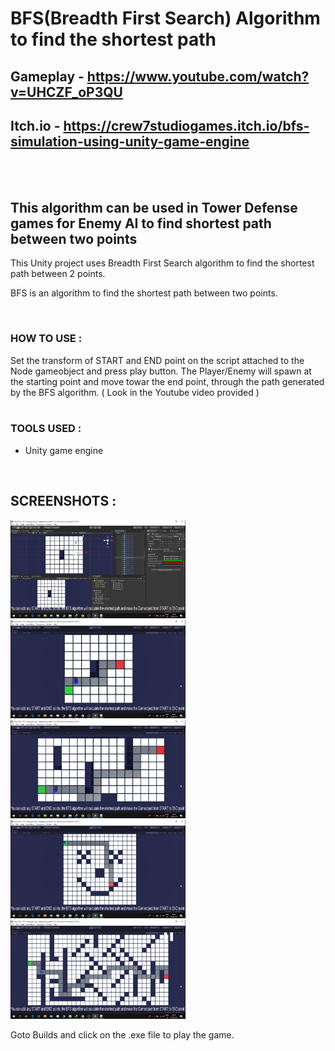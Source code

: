 # BFS(Breadth First Search) Algorithm to find the shortest path

## Gameplay - https://www.youtube.com/watch?v=UHCZF_oP3QU
## Itch.io - https://crew7studiogames.itch.io/bfs-simulation-using-unity-game-engine

<br/><br/>
## This algorithm can be used in Tower Defense games  for Enemy AI to find shortest path between two points

This Unity project uses  Breadth First Search algorithm to find the shortest path between 2 points.

BFS is an algorithm to find the shortest path between two points. 

<br/>

### HOW TO USE :
Set the transform of START and END point on the script attached to the Node gameobject and press play button. The Player/Enemy will spawn at the starting point and move towar the end point, through the path generated by the BFS algorithm. ( Look in the Youtube video provided ) <br/>
<br/>

### TOOLS USED :
* Unity game engine<br/>

<br/>

## SCREENSHOTS : 
<p>
<img src="Breadth_First_Search/SCREENSHOTS/Screenshot%20(113).png" width="280" />
<img src="Breadth_First_Search/SCREENSHOTS/Screenshot%20(114).png" width="280" />
<img src="Breadth_First_Search/SCREENSHOTS/Screenshot%20(115).png" width="280" />
<img src="Breadth_First_Search/SCREENSHOTS/Screenshot%20(116).png" width="280" />
<img src="Breadth_First_Search/SCREENSHOTS/Screenshot%20(117).png" width="280" />

</p>


Goto Builds and click on the .exe file to play the game.
